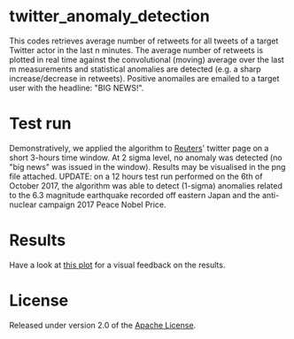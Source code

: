# twitter_anomaly_detection

This codes retrieves average number of retweets for all tweets of a target Twitter actor in the last n minutes.
The average number of retweets is plotted in real time against the convolutional (moving) average over the last m measurements and statistical anomalies are detected (e.g. a sharp increase/decrease in retweets).
Positive anomailes are emailed to a target user with the headline: "BIG NEWS!".

# Test run

Demonstratively, we applied the algorithm to [Reuters]' twitter page on a short 3-hours time window. At 2 sigma level, no anomaly was detected (no "big news" was issued in the window). Results may be visualised in the png file attached.
UPDATE: on a 12 hours test run performed on the 6th of October 2017, the algorithm was able to detect (1-sigma) anomalies related to the 6.3 magnitude earthquake recorded off eastern Japan and the anti-nuclear campaign 2017 Peace Nobel Price.

# Results

Have a look at [this plot] for a visual feedback on the results.

# License

Released under version 2.0 of the [Apache License].

[Apache license]: http://www.apache.org/licenses/LICENSE-2.0
[Reuters]: https://twitter.com/reuters
[this plot]: https://github.com/bugo99iot/twitter_anomaly_detection/blob/master/tweets.png
